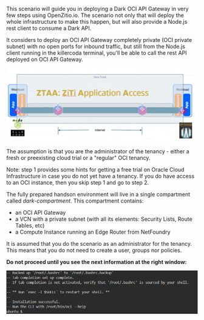 This scenario will guide you in deploying a Dark OCI API Gateway in very few steps using OpenZitio.io.
The scenario not only that will deploy the whole infrastructure to make this happen, but will also provide a Node.js rest client to consume a Dark API.

It considers to deploy an OCI API Gateway completely private (OCI private subnet) with no open ports for inbound traffic, but still from the Node.js client running
in the killercoda terminal, you'll be able to call the rest API deployed on OCI API Gateway.

![](https://raw.githubusercontent.com/rcarrascosps/tester-kc/main/dark-oci-api-gateway/assets/intro.png?raw=true)

The assumption is that you are the administrator of the tenancy - either a fresh or preexisting cloud trial or a "regular" OCI tenancy.

Note: step 1 provides some hints for getting a free trial on Oracle Cloud Infrastructure in case you do not yet have a tenancy. If you do have access to an OCI instance, then you skip step 1 and go to step 2. 

The fully prepared handson environment will live in a single compartment called *dark-compartment*. This compartment contains:
* an OCI API Gateway
* a VCN with a private subnet (with all its elements: Security Lists, Route Tables, etc)
* a Compute Instance running an Edge Router from NetFoundry


It is assumed that you do the scenario as an administrator for the tenancy. This means that you do not need to create a user, groups nor policies.  

**Do not proceed until you see the next information at the right window:**

![](https://raw.githubusercontent.com/rcarrascosps/tester-kc/main/dark-oci-api-gateway/assets/doNotProceed.png?raw=true)



